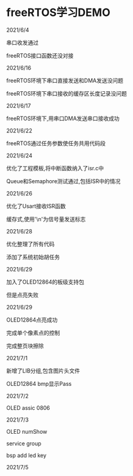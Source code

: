 # freeRTOS学习DEMO

2021/6/4

串口收发通过

freeRTOS接口函数还没对接

2021/6/16

freeRTOS环境下串口直接发送和DMA发送没问题

freeRTOS环境下串口接收的缓存区长度记录没问题

2021/6/17

freeRTOS环境下,用串口DMA发送串口接收成功

2021/6/22

freeRTOS通过任务参数使任务共用代码段

2021/6/24

优化了工程模板,将中断函数纳入了isr.c中

Queue和Semaphore测试通过,包括ISR中的情况

2021/6/26

优化了Usart接收ISR函数

缓存式,使用'\n'为信号量发送标志

2021/6/28

优化整理了所有代码

添加了系统初始胡任务

2021/6/29

加入了OLED12864的板级支持包

但是点亮失败

2021/6/29

OLED12864点亮成功

完成单个像素点的控制

完成整页块擦除

2021/7/1

新增了LIB分组,包含图片头文件

OLED12864 bmp显示Pass

2021/7/2

OLED assic 0806

2021/7/3

OLED numShow

service group

bsp add led key

2021/7/5